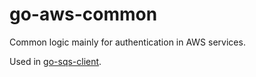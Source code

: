 # go-aws-common

Common logic mainly for authentication in AWS services.

Used in [go-sqs-client](https://github.com/tuvistavie/go-sqs-client).
